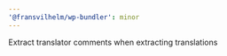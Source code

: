 ```yaml
---
'@fransvilhelm/wp-bundler': minor
---
```


Extract translator comments when extracting translations
